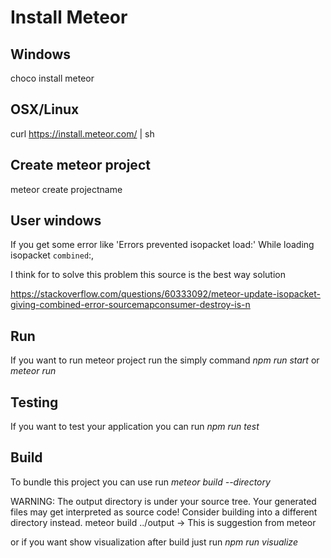# Install Meteor 

## Windows
choco install meteor

## OSX/Linux
curl https://install.meteor.com/ | sh

## Create meteor project
meteor create projectname

## User windows
If you get some error like 'Errors prevented isopacket load:' While loading isopacket `combined`:, 

I think for to solve this problem this source is the best way solution

https://stackoverflow.com/questions/60333092/meteor-update-isopacket-giving-combined-error-sourcemapconsumer-destroy-is-n


## Run
If you want to run meteor project run the simply command *npm run start* or *meteor run*

## Testing
If you want to test your application you can run *npm run test*

## Build
To bundle this project you can use run *meteor build --directory <yourpath>*

WARNING: The output directory is under your source tree. Your generated files may get interpreted as source code! Consider building into a different directory instead. meteor build ../output -> This is suggestion from meteor

or if you want show visualization after build just run *npm run visualize*